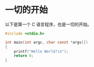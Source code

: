 # 一切的开始

以下是第一个 C 语言程序，也是一切的开始。

```c
#include <stdio.h>

int main(int argc, char const *argv[])
{
    printf("Hello World!\n");
    return 0;
}
```

